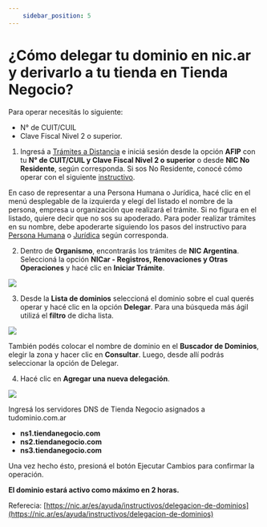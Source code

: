```yaml
---
    sidebar_position: 5
---
```


# ¿Cómo delegar tu dominio en nic.ar y derivarlo a tu tienda en Tienda Negocio?

Para operar necesitás lo siguiente:

- N° de CUIT/CUIL
- Clave Fiscal Nivel 2 o superior.

1. Ingresá a [Trámites a Distancia](https://tramitesadistancia.gob.ar/) e iniciá sesión desde la opción **AFIP** con tu **N° de CUIT/CUIL y Clave Fiscal Nivel 2 o superior** o desde **NIC No Residente**, según corresponda. Si sos No Residente, conocé cómo operar con el siguiente [instructivo](https://nic.ar/es/ayuda/instructivos/como-operar-como-no-residente).

En caso de representar a una Persona Humana o Jurídica, hacé clic en el menú desplegable de la izquierda y elegí del listado el nombre de la persona, empresa u organización que realizará el trámite. Si no figura en el listado, quiere decir que no sos su apoderado. Para poder realizar trámites en su nombre, debe apoderarte siguiendo los pasos del instructivo para [Persona Humana](https://nic.ar/ayuda/instructivos/apoderamiento-ph-a-ph) o [Jurídica](https://nic.ar/ayuda/instructivos/apoderamiento-pj-a-ph) según corresponda.

2. Dentro de **Organismo**, encontrarás los trámites de **NIC Argentina**. Seleccioná la opción **NICar - Registros, Renovaciones y Otras Operaciones** y hacé clic en **Iniciar Trámite**.

![](/Fotos/Configuraciones/Dominios/como-delegar.png)

3. Desde la **Lista de dominios** seleccioná el dominio sobre el cual querés operar y hacé clic en la opción **Delegar**. Para una búsqueda más ágil utilizá el **filtro** de dicha lista.

![](/Fotos/Configuraciones/Dominios/como-delegar2.png)

También podés colocar el nombre de dominio en el **Buscador de Dominios**, elegir la zona y hacer clic en **Consultar**. Luego, desde allí podrás seleccionar la opción de Delegar.

4. Hacé clic en **Agregar una nueva delegación**.

![](/Fotos/Configuraciones/Dominios/como-delegar3.png)

Ingresá los servidores DNS de Tienda Negocio asignados a tudominio.com.ar

- **ns1.tiendanegocio.com**
- **ns2.tiendanegocio.com**
- **ns3.tiendanegocio.com**

Una vez hecho ésto, presioná el botón Ejecutar Cambios para confirmar la operación.



**El dominio estará activo como máximo en 2 horas.**

Referecia: [https://nic.ar/es/ayuda/instructivos/delegacion-de-dominios](https://nic.ar/es/ayuda/instructivos/delegacion-de-dominios)